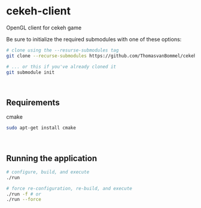 # cekeh-client
OpenGL client for cekeh game

Be sure to initialize the required submodules with one of these options:
```bash
# clone using the --resurse-submodules tag
git clone --recurse-submodules https://github.com/ThomasvanBommel/cekeh-client.git

# ... or this if you've already cloned it
git submodule init
```

<br />

## Requirements
cmake 
```bash
sudo apt-get install cmake
```

<!-- cmake make g++ libx11-dev libxi-dev libgl1-mesa-dev libglu1-mesa-dev libxrandr-dev libxext-dev libxcursor-dev libxinerama-dev libxi-dev -->

<br />

## Running the application
```bash
# configure, build, and execute
./run

# force re-configuration, re-build, and execute
./run -f # or
./run --force
```

<br />